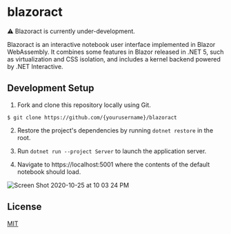 # blazoract

:warning: Blazoract is currently under-development.

Blazoract is an interactive notebook user interface implemented in Blazor WebAssembly. It combines some features in Blazor released in .NET 5, such as virtualization and CSS isolation, and includes a kernel backend powered by .NET Interactive.

## Development Setup

1. Fork and clone this repository locally using Git.

```
$ git clone https://github.com/{yourusername}/blazoract
```

2. Restore the project's dependencies by running `dotnet restore` in the root.

3. Run `dotnet run --project Server` to launch the application server.

4. Navigate to https://localhost:5001 where the contents of the default notebook should load.

![Screen Shot 2020-10-25 at 10 03 24 PM](https://user-images.githubusercontent.com/1857993/97135602-f194b300-170d-11eb-87e4-af81bda68ad5.png)

## License

[MIT](https://choosealicense.com/licenses/mit/)